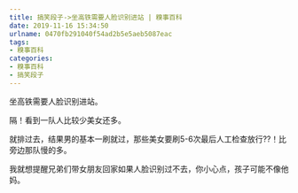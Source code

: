 ```yaml
---
title: 搞笑段子->坐高铁需要人脸识别进站 | 糗事百科
date: 2019-11-16 15:34:50
urlname: 0470fb291040f54ad2b5e5aeb5087eac
tags: 
- 糗事百科
categories:
- 糗事百科
- 搞笑段子
---
```

坐高铁需要人脸识别进站。

隔！看到一队人比较少美女还多。

就排过去，结果男的基本一刷就过，那些美女要刷5-6次最后人工检查放行??！比旁边那队慢的多。

我就想提醒兄弟们带女朋友回家如果人脸识别过不去，你小心点，孩子可能不像他妈。


